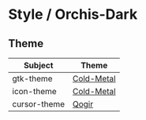 

# Style / Orchis-Dark



## Theme

| Subject | Theme |
| --- | --- |
| gtk-theme | [Cold-Metal](https://github.com/SethStormR/Cold-Metal) |
| icon-theme | [Cold-Metal](https://github.com/SethStormR/Cold-Metal) |
| cursor-theme | [Qogir](https://github.com/vinceliuice/Qogir-icon-theme/tree/master/src/cursors) |
